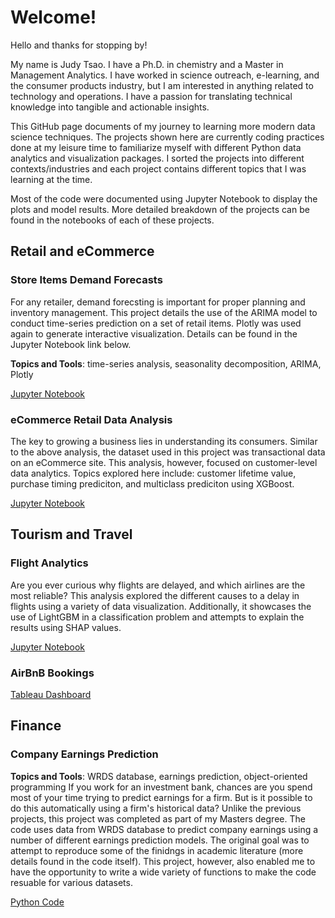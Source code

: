 # Welcome!

Hello and thanks for stopping by! 

My name is Judy Tsao. I have a Ph.D. in chemistry and a Master in Management Analytics. I have worked in science outreach, e-learning, and the consumer products industry, but I am interested in anything related to technology and operations. I have a passion for translating technical knowledge into tangible and actionable insights. 

This GitHub page documents of my journey to learning more modern data science techniques. The projects shown here are currently coding practices done at my leisure time to familiarize myself with different Python data analytics and visualization packages. I sorted the projects into different contexts/industries and each project contains different topics that I was learning at the time.

Most of the code were documented using Jupyter Notebook to display the plots and model results. More detailed breakdown of the projects can be found in the notebooks of each of these projects.

## Retail and eCommerce

### Store Items Demand Forecasts

For any retailer, demand forecsting is important for proper planning and inventory management. This project details the use of the ARIMA model to conduct time-series prediction on a set of retail items. Plotly was used again to generate interactive visualization. Details can be found in the Jupyter Notebook link below.

**Topics and Tools**: time-series analysis, seasonality decomposition, ARIMA, Plotly

[Jupyter Notebook](https://github.com/tsaofa/Projects/blob/master/Demand%20Forecasting/Store%20Demand%20Forecasting.ipynb)


### eCommerce Retail Data Analysis

The key to growing a business lies in understanding its consumers. Similar to the above analysis, the dataset used in this project was transactional data on an eCommerce site. This analysis, however, focused on customer-level data analytics. Topics explored here include: customer lifetime value, purchase timing prediciton, and multiclass prediciton using XGBoost.

[Jupyter Notebook](https://github.com/tsaofa/Projects/blob/master/eCommerce%20Analysis/eCommerce%20Analysis.ipynb)

## Tourism and Travel

### Flight Analytics

Are you ever curious why flights are delayed, and which airlines are the most reliable? This analysis explored the different causes to a delay in flights using a variety of data visualization. Additionally, it showcases the use of LightGBM in a classification problem and attempts to explain the results using SHAP values.

[Jupyter Notebook](https://github.com/tsaofa/Projects/blob/master/Flight%20Analytics/Flight%20Analytics.ipynb)

### AirBnB Bookings

[Tableau Dashboard](https://public.tableau.com/profile/judy.tsao#!/vizhome/BuenosAiresAirBnB/MainPage)

## Finance

### Company Earnings Prediction

**Topics and Tools**: WRDS database, earnings prediction, object-oriented programming
If you work for an investment bank, chances are you spend most of your time trying to predict earnings for a firm. But is it possible to do this automatically using a firm's historical data? Unlike the previous projects, this project was completed as part of my Masters degree. The code uses data from WRDS database to predict company earnings using a number of different earnings prediction models. The original goal was to attempt to reproduce some of the finidngs in academic literature (more details found in the code itself). This project, however, also enabled me to have the opportunity to write a wide variety of functions to make the code resuable for various datasets.

[Python Code](https://github.com/tsaofa/Projects/blob/master/Earnings%20Prediction/AccountingProject.py)


